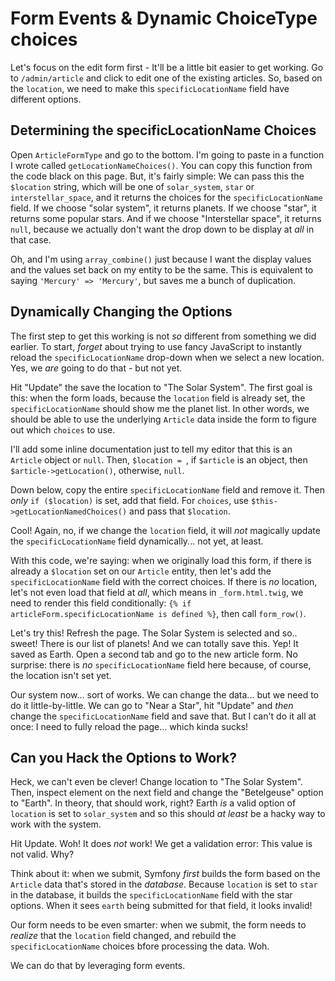# Form Events & Dynamic ChoiceType choices

Let's focus on the edit form first - It'll be a little bit easier to get working.
Go to `/admin/article` and click to edit one of the existing articles. So, based
on the `location`, we need to make this `specificLocationName` field have different
options.

## Determining the specificLocationName Choices

Open `ArticleFormType` and go to the bottom. I'm going to paste in a function I wrote
called `getLocationNameChoices()`. You can copy this function from the code black
on this page. But, it's fairly simple: We can pass this the `$location` string,
which will be one of `solar_system`, `star` or `interstellar_space`, and it returns
the choices for the `specificLocationName` field. If we choose "solar system", it
returns planets. If we choose "star", it returns some popular stars. And if we choose
"Interstellar space", it returns `null`, because we actually don't want the drop
down to be display at *all* in that case.

Oh, and I'm using `array_combine()` just because I want the display values and the
values set back on my entity to be the same. This is equivalent to saying
`'Mercury' => 'Mercury'`, but saves me a bunch of duplication.

## Dynamically Changing the Options

The first step to get this working is not *so* different from something we did
earlier. To start, *forget* about trying to use fancy JavaScript to instantly reload
the `specificLocationName` drop-down when we select a new location. Yes, we *are*
going to do that - but not yet.

Hit "Update" the save the location to "The Solar System". The first goal is this:
when the form loads, because the `location` field is already set, the
`specificLocationName` should show me the planet list. In other words, we should be
able to use the underlying `Article` data inside the form to figure out which
`choices` to use.

I'll add some inline documentation just to tell my editor that this is an `Article`
object or `null`. Then, `$location = `, if `$article` is an object, then
`$article->getLocation()`, otherwise, `null`.

Down below, copy the entire `specificLocationName` field and remove it. Then *only*
`if ($location)` is set, add that field. For `choices`, use
`$this->getLocationNamedChoices()` and pass that `$location`.

Cool! Again, no, if we change the `location` field, it will *not* magically update
the `specificLocationName` field dynamically... not yet, at least.

With this code, we're saying: when we originally load this form, if
there is already a `$location` set on our `Article` entity, then let's add the
`specificLocationName` field with the correct choices. If there is *no* location,
let's not even load that field at *all*, which means in `_form.html.twig`, we need
to render this field conditionally:
`{% if articleForm.specificLocationName is defined %}`, then call `form_row()`.

Let's try this! Refresh the page. The Solar System is selected and so.. sweet!
There is our list of planets! And we can totally save this. Yep! It saved as Earth.
Open a second tab and go to the new article form. No surprise: there is *no*
`specificLocationName` field here because, of course, the location isn't set yet.

Our system now... sort of works. We can change the data... but we need to do it
little-by-little. We can go to "Near a Star", hit "Update" and *then* change the
`specificLocationName` field and save that. But I can't do it all at once: I need
to fully reload the page... which kinda sucks!

## Can you Hack the Options to Work?

Heck, we can't even be clever! Change location to "The Solar System". Then, inspect
element on the next field and change the "Betelgeuse" option to "Earth". In theory,
that should work, right? Earth *is* a valid option of `location` is set to `solar_system`
and so this should *at least* be a hacky way to work with the system.

Hit Update. Woh! It does *not* work! We get a validation error: This value is
not valid. Why?

Think about it: when we submit, Symfony *first* builds the form based on the `Article`
data that's stored in the *database*. Because `location` is set to `star` in the
database, it builds the `specificLocationName` field with the star options. When
it sees `earth` being submitted for that field, it looks invalid!

Our form needs to be even smarter: when we submit, the form needs to *realize* that
the `location` field changed, and rebuild the `specificLocationName` choices bfore
processing the data. Woh.

We can do that by leveraging form events.
